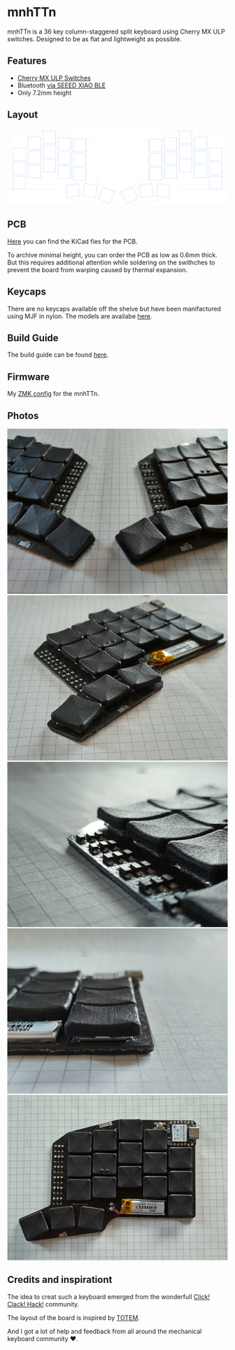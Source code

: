# mnhTTn

mnhTTn is a 36 key column-staggered split keyboard using Cherry MX ULP switches.
Designed to be as flat and lightweight as possible.

## Features
* [Cherry MX ULP Switches](https://www.cherry.de/mx-ulp-click)
* Bluetooth [via SEEED XIAO BLE](https://www.seeedstudio.com/Seeed-XIAO-BLE-nRF52840-p-5201.html)
* Only 7.2mm height

## Layout
![Layout](docs/images/layout.svg)

## PCB
[Here](/board/) you can find the KiCad fies for the PCB.

To archive minimal height, you can order the PCB as low as 0.6mm thick.
But this requires additional attention while soldering on the swithches to prevent the board from warping caused by thermal expansion.

## Keycaps
There are no keycaps available off the shelve but have been manifactured using MJF in nylon.
The models are availabe [here](/keycaps/).

## Build Guide
The build guide can be found [here](/docs/buildguide.md).

## Firmware
My [ZMK config](https://github.com/fooker/mnhttn-zmk) for the mnhTTn.

## Photos
![mnhTTn](/docs/images/mnhTTn_black_both.jpg)\
![mnhTTn](/docs/images/mnhTTn_black_perspective.jpg)\
![mnhTTn](/docs/images/mnhTTn_black_side.jpg)\
![mnhTTn](/docs/images/mnhTTn_black_profile.jpg)\
![mnhTTn](/docs/images/mnhTTn_black_top.jpg)

## Credits and inspirationt
The idea to creat such a keyboard emerged from the wonderfull [Click! Clack! Hack!](https://www.clickclackhack.de/) community.

The layout of the board is inspired by [TOTEM](https://github.com/GEIGEIGEIST/TOTEM).

And I got a lot of help and feedback from all around the mechanical keyboard community :heart:.
